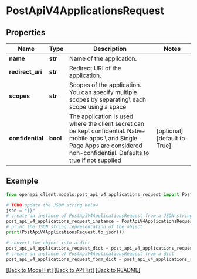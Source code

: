 # PostApiV4ApplicationsRequest


## Properties

Name | Type | Description | Notes
------------ | ------------- | ------------- | -------------
**name** | **str** | Name of the application. | 
**redirect_uri** | **str** | Redirect URI of the application. | 
**scopes** | **str** | Scopes of the application. You can specify multiple scopes by separating\\                                  each scope using a space | 
**confidential** | **bool** | The application is used where the client secret can be kept confidential. Native mobile apps \\                         and Single Page Apps are considered non-confidential. Defaults to true if not supplied | [optional] [default to True]

## Example

```python
from openapi_client.models.post_api_v4_applications_request import PostApiV4ApplicationsRequest

# TODO update the JSON string below
json = "{}"
# create an instance of PostApiV4ApplicationsRequest from a JSON string
post_api_v4_applications_request_instance = PostApiV4ApplicationsRequest.from_json(json)
# print the JSON string representation of the object
print(PostApiV4ApplicationsRequest.to_json())

# convert the object into a dict
post_api_v4_applications_request_dict = post_api_v4_applications_request_instance.to_dict()
# create an instance of PostApiV4ApplicationsRequest from a dict
post_api_v4_applications_request_form_dict = post_api_v4_applications_request.from_dict(post_api_v4_applications_request_dict)
```
[[Back to Model list]](../README.md#documentation-for-models) [[Back to API list]](../README.md#documentation-for-api-endpoints) [[Back to README]](../README.md)


